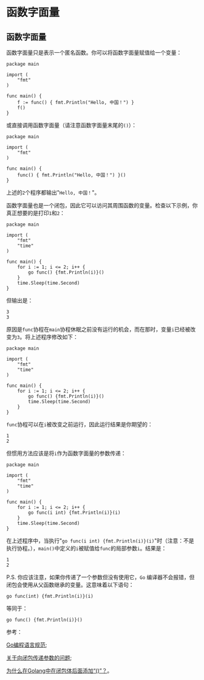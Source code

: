 # 函数字面量

## 函数字面量

函数字面量只是表示一个匿名函数。你可以将函数字面量赋值给一个变量：

```
package main

import (
    "fmt"
)

func main() {
    f := func() { fmt.Println("Hello, 中国！") }
    f()
} 
```

或直接调用函数字面量（请注意函数字面量末尾的`()`）：

```
package main

import (
    "fmt"
)

func main() {
    func() { fmt.Println("Hello, 中国！") }()
} 
```

上述的`2`个程序都输出"`Hello, 中国！`"。

函数字面量也是一个闭包，因此它可以访问其周围函数的变量。检查以下示例，你真正想要的是打印`1`和`2`：

```
package main

import (
    "fmt"
    "time"
)

func main() {
    for i := 1; i <= 2; i++ {
        go func() {fmt.Println(i)}()
    }
    time.Sleep(time.Second)
} 
```

但输出是：

```
3
3 
```

原因是`func`协程在`main`协程休眠之前没有运行的机会，而在那时，变量`i`已经被改变为`3`。将上述程序修改如下：

```
package main

import (
    "fmt"
    "time"
)

func main() {
    for i := 1; i <= 2; i++ {
        go func() {fmt.Println(i)}()
        time.Sleep(time.Second)
    }
} 
```

`func`协程可以在`i`被改变之前运行，因此运行结果是你期望的：

```
1
2 
```

但惯用方法应该是将`i`作为函数字面量的参数传递：

```
package main

import (
    "fmt"
    "time"
)

func main() {
    for i := 1; i <= 2; i++ {
        go func(i int) {fmt.Println(i)}(i)
    }
    time.Sleep(time.Second)
} 
```

在上述程序中，当执行"`go func(i int) {fmt.Println(i)}(i)`"时（注意：不是执行协程。），`main()`中定义的`i`被赋值给`func`的局部参数`i`。结果是：

```
1
2 
```

P.S. 你应该注意，如果你传递了一个参数但没有使用它，`Go` 编译器不会报错，但闭包会使用从父函数继承的变量。这意味着以下语句：

```
go func(int) {fmt.Println(i)}(i) 
```

等同于：

```
go func() {fmt.Println(i)}() 
```

参考：

[Go编程语言规范](https://golang.org/ref/spec#Function_literals);

[关于向闭包传递参数的问题](https://groups.google.com/forum/#!topic/golang-nuts/JXTEYyoPLio);

[为什么在Golang中在闭包体后面添加“()”？](http://stackoverflow.com/questions/16008604/why-add-after-closure-body-in-golang)。
